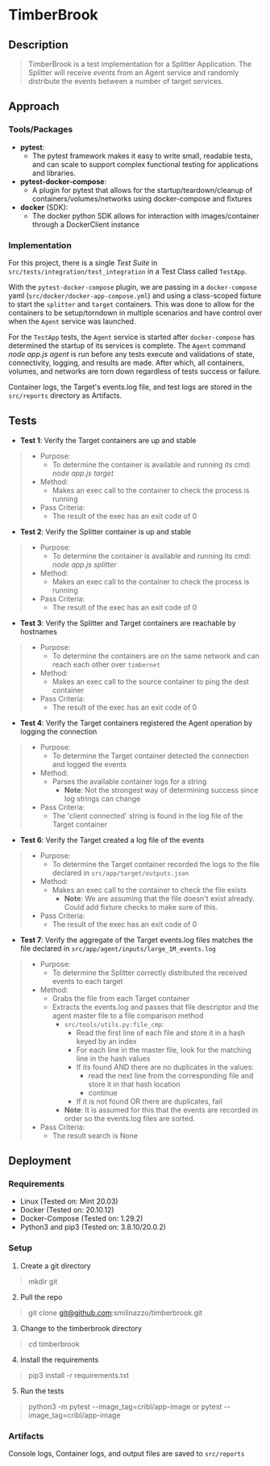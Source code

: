# TimberBrook

## Description

> TimberBrook is a test implementation for a Splitter Application. The Splitter will receive *events* from an Agent 
> service and randomly distribute the events between a number of target services. 

## Approach

### Tools/Packages
* **pytest**:
  * The pytest framework makes it easy to write small, readable tests, and can scale to support complex functional testing for applications and libraries.
* **pytest-docker-compose**:
  * A plugin for pytest that allows for the startup/teardown/cleanup of containers/volumes/networks using docker-compose and fixtures
* **docker** (SDK):
  * The docker python SDK allows for interaction with images/container through a DockerClient instance

### Implementation

For this project, there is a single *Test Suite* in `src/tests/integration/test_integration` in a Test Class 
called `TestApp`. 

With the `pytest-docker-compose` plugin, we are passing in a `docker-compose` yaml 
(`src/docker/docker-app-compose.yml`) and using a class-scoped fixture to start the `splitter` and `target` containers.
This was done to allow for the containers to be setup/torndown in multiple scenarios and have control over when the 
`Agent` service was launched.

For the `TestApp` tests, the `Agent` service is started after `docker-compose` has determined the startup of its 
services is complete. The `Agent` command *node app.js agent* is run before any tests execute and validations of state, 
connectivity, logging, and results are made. After which, all containers, volumes, and networks are torn down 
regardless of tests success or failure.

Container logs, the Target's events.log file, and test logs are stored in the `src/reports` directory as Artifacts. 

## Tests

* **Test 1**: Verify the Target containers are up and stable
>  * Purpose:
>    * To determine the container is available and running its cmd: *node app.js target*
>  * Method:
>    * Makes an exec call to the container to check the process is running
>  * Pass Criteria:
>    * The result of the exec has an exit code of 0

* **Test 2**: Verify the Splitter container is up and stable
>  * Purpose:
>    * To determine the container is available and running its cmd: *node app.js splitter*
>  * Method:
>    * Makes an exec call to the container to check the process is running
>  * Pass Criteria:
>    * The result of the exec has an exit code of 0

* **Test 3**: Verify the Splitter and Target containers are reachable by hostnames
>  * Purpose:
>    * To determine the containers are on the same network and can reach each other over `timbernet`
>  * Method:
>    * Makes an exec call to the source container to ping the dest container
>  * Pass Criteria:
>    * The result of the exec has an exit code of 0

* **Test 4**: Verify the Target containers registered the Agent operation by logging the connection
>  * Purpose:
>    * To determine the Target container detected the connection and logged the events
>  * Method:
>    * Parses the available container logs for a string
>      * **Note**: Not the strongest way of determining success since log strings can change
>  * Pass Criteria:
>    * The 'client connected' string is found in the log file of the Target container

* **Test 6**: Verify the Target created a log file of the events
>  * Purpose:
>    * To determine the Target container recorded the logs to the file declared in `src/app/target/outputs.json`
>  * Method:
>    * Makes an exec call to the container to check the file exists
>      * **Note**: We are assuming that the file doesn't exist already. Could add fixture checks to make sure of this.
>  * Pass Criteria:
>    * The result of the exec has an exit code of 0

* **Test 7**: Verify the aggregate of the Target events.log files matches the file declared in `src/app/agent/inputs/large_1M_events.log`
>  * Purpose:
>    * To determine the Splitter correctly distributed the received events to each target
>  * Method:
>    * Grabs the file from each Target container
>    * Extracts the events.log and passes that file descriptor and the agent master file to a file comparison method
>      * `src/tools/utils.py:file_cmp`:
>        * Read the first line of each file and store it in a hash keyed by an index
>        * For each line in the master file, look for the matching line in the hash values
>        * If its found AND there are no duplicates in the values:
>           * read the next line from the corresponding file and store it in that hash location
>           * continue
>        * If it is not found OR there are duplicates, fail
>       * **Note**: It is assumed for this that the events are recorded in order so the events.log files are sorted.
>  * Pass Criteria:
>      * The result search is None

## Deployment

### Requirements
* Linux (Tested on: Mint 20.03)
* Docker (Tested on: 20.10.12)
* Docker-Compose (Tested on: 1.29.2)
* Python3 and pip3 (Tested on: 3.8.10/20.0.2)

### Setup
1. Create a git directory
> mkdir git

2. Pull the repo
> git clone git@github.com:smilinazzo/timberbrook.git

3. Change to the timberbrook directory
> cd timberbrook

4. Install the requirements
> pip3 install -r requirements.txt

5. Run the tests
> python3 -m pytest --image_tag=cribl/app-image
or
> pytest --image_tag=cribl/app-image

### Artifacts
Console logs, Container logs, and output files are saved to `src/reports`
